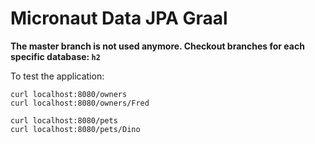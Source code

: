 # Micronaut Data JPA Graal #

**The master branch is not used anymore. Checkout branches for each specific database: `h2`**

To test the application:

```
curl localhost:8080/owners
curl localhost:8080/owners/Fred

curl localhost:8080/pets
curl localhost:8080/pets/Dino
```
